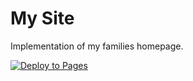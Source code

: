 # My Site

Implementation of my families homepage. 

[![Deploy to Pages](https://github.com/alexsaar/site/actions/workflows/static.yml/badge.svg)](https://github.com/alexsaar/site/actions/workflows/static.yml)
